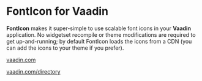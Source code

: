 FontIcon for Vaadin
===================

**FontIcon** makes it super-simple to use scalable font icons in your **Vaadin** application. No widgetset recompile or theme modifications are required to get up-and-running; by default FontIcon loads the icons from a CDN (you can add the icons to your theme if you prefer).

[vaadin.com](http://vaadin.com)

[vaadin.com/directory](http://vaadin.com/directory)
